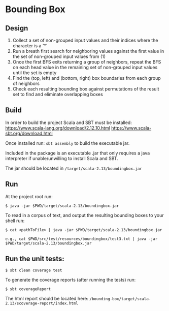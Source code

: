# Bounding Box

## Design
1) Collect a set of non-grouped input values and their indices where the character is a '*'
2) Run a breath first search for neighboring values against the first value in the set of non-grouped input values from (1)
3) Once the first BFS exits returning a group of neighbors, repeat the BFS on each head value in the remaining set of non-grouped input values until the set is empty 
4) Find the (top, left) and (bottom, right) box boundaries from each group of neighbors
5) Check each resulting bounding box against permutations of the result set to find and eliminate overlapping boxes 

## Build
In order to build the project Scala and SBT must be installed:
<https://www.scala-lang.org/download/2.12.10.html>
<https://www.scala-sbt.org/download.html>

Once installed run: `sbt assembly` to build the executable jar.

Included in the package is an executable .jar that only requires a java interpreter if unable/unwilling to install
Scala and SBT.

The jar should be located in `/target/scala-2.13/boundingbox.jar`

## Run
At the project root run:
```
$ java -jar $PWD/target/scala-2.13/boundingbox.jar
```
To read in a corpus of text, and output the resulting bounding boxes to your shell run:
```
$ cat <pathToFile> | java -jar $PWD/target/scala-2.13/boundingbox.jar

e.g., cat $PWD/src/test/resources/boundingbox/test3.txt | java -jar $PWD/target/scala-2.13/boundingbox.jar
```

## Run the unit tests:
```
$ sbt clean coverage test
```
To generate the coverage reports (after running the tests) run:
```
$ sbt coverageReport
```
The html report should be located here: `/bounding-box/target/scala-2.13/scoverage-report/index.html`
